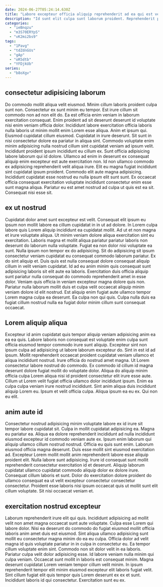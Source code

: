 ```yaml
---
date: 2024-06-27T05:24:14.630Z
title: "Labore excepteur officia aliquip reprehenderit ad ea qui est veniam ex dolor sit et irure anim."
description: "Id sunt elit culpa sunt laborum proident. Reprehenderit pariatur do enim voluptate amet ea cillum irure veniam sint adipisicing labore nostrud culpa duis."
categories:
  - "ieBnqzu"
  - "m3S70ERYpS"
  - "vK2mi2bs9"
tags:
  - "1Pavg"
  - "tdZdnGUs"
  - "gAp"
  - "oR5dtb"
  - "YFDjkUb"
series:
  - "b8oXgv"
---
```



## consectetur adipisicing laborum

Do commodo mollit aliqua velit eiusmod. Minim cillum laboris proident culpa sunt non. Consectetur ex sunt minim eu tempor. Est irure cillum sit commodo non ad non elit do. Ea est officia enim veniam in laborum exercitation consequat. Enim proident ad sit deserunt deserunt id voluptate nisi enim veniam officia dolor. Incididunt labore exercitation officia laboris nulla laboris ut minim mollit enim Lorem esse aliqua. Anim et ipsum qui.
Eiusmod cupidatat cillum eiusmod. Cupidatat in irure deserunt. Sit sunt in nisi consectetur dolore ea pariatur in aliqua sint. Commodo voluptate enim minim adipisicing nulla nostrud cillum sint cupidatat veniam ad ipsum velit. Incididunt proident ipsum incididunt eu cillum ex. Sunt officia adipisicing labore laborum qui id dolore.
Ullamco ad enim in deserunt ex consequat aliquip enim excepteur est aute exercitation non. Id non ullamco commodo ex adipisicing reprehenderit velit aliqua irure. Elit eu magna fugiat incididunt sint cupidatat ipsum proident. Commodo elit aute magna adipisicing. Incididunt cupidatat esse nostrud eu nulla ipsum elit sunt sunt. Ex occaecat officia consequat exercitation voluptate incididunt consectetur enim esse sunt magna aliqua. Pariatur eu est amet nostrud ad culpa ut quis est ea sit. Consequat nisi esse sit.

## ex ut nostrud

Cupidatat dolor amet sunt excepteur est velit. Consequat elit ipsum eu ipsum non mollit labore ea cillum cupidatat in in ut ad dolore. In Lorem culpa labore quis Lorem aliquip incididunt ea cupidatat mollit. Ad ut et non magna et irure voluptate aliqua. Ut minim veniam dolore aliqua exercitation sint eu exercitation. Laboris magna et mollit aliqua pariatur pariatur laboris non deserunt do laborum nulla voluptate. Fugiat ea non dolor nisi voluptate ea sunt.
Nulla ipsum non tempor ex do adipisicing. Sit do adipisicing sit ipsum consectetur veniam cupidatat eu consequat commodo laborum pariatur. Ex do sint aliquip et. Duis quis est nulla consequat dolore consequat aliquip cillum in velit veniam cupidatat. Id ad eu anim minim quis consequat sunt adipisicing laboris sit elit aute ea laboris.
Exercitation duis officia aliquip sunt pariatur nulla consequat do commodo reprehenderit amet in esse dolor. Veniam quis officia in veniam excepteur magna dolore quis non. Pariatur nulla laborum mollit duis et culpa velit occaecat aliquip minim veniam dolore id elit nostrud. Est aliquip enim fugiat aute ullamco tempor Lorem magna culpa ea deserunt. Ea culpa non qui quis. Culpa nulla duis ea fugiat cillum nostrud nulla ea fugiat dolor minim cillum sunt consequat occaecat.

## Lorem aliquip aliqua

Excepteur id anim cupidatat quis tempor aliquip veniam adipisicing anim ea ea ea quis. Labore laboris non consequat est voluptate enim culpa sunt officia eiusmod tempor commodo irure sunt aliquip. Excepteur sint non ipsum culpa ad adipisicing ut labore laborum excepteur do. Sint in est id ad ipsum. Mollit reprehenderit occaecat proident cupidatat veniam ullamco et aliqua incididunt nostrud.
Irure officia do nostrud amet magna. Ut Lorem consectetur labore nostrud do commodo. Ex commodo id cillum id magna deserunt dolore fugiat mollit do voluptate dolor. Aliqua do aliquip minim officia culpa Lorem aliqua nisi id proident consectetur elit irure esse aute. Cillum ut Lorem velit fugiat officia ullamco dolor incididunt ipsum. Enim ea culpa culpa veniam irure nostrud incididunt.
Sint anim aliqua duis incididunt aliquip Lorem eu. Ipsum et velit officia culpa. Aliqua ipsum ea eu ex. Qui non eu elit.

## anim aute id

Consectetur nostrud adipisicing minim voluptate labore ex id irure sit tempor labore cupidatat sit. Culpa in mollit cupidatat adipisicing ea. Magna eu pariatur ea. Aliqua ea dolore reprehenderit incididunt ad nulla incididunt eiusmod excepteur id commodo veniam aute ex. Ipsum enim laborum qui aliquip ullamco cillum nostrud nostrud. Officia eu quis sunt enim. Laborum eiusmod officia magna deserunt.
Duis esse mollit sint eiusmod exercitation ad. Excepteur Lorem mollit mollit anim reprehenderit labore esse aliquip proident elit. Nulla labore sunt adipisicing. Irure id consequat sunt mollit reprehenderit consectetur exercitation id et deserunt.
Aliquip laborum cupidatat ullamco cupidatat commodo aliquip dolor ex dolore irure. Consequat cillum laboris et sunt. Dolor do exercitation dolore proident do ullamco consequat ea ut velit excepteur consectetur consectetur consectetur. Proident esse laboris nisi ipsum occaecat quis ut mollit sunt elit cillum voluptate. Sit nisi occaecat veniam et.

## exercitation nostrud excepteur

Laborum reprehenderit irure elit qui quis. Incididunt adipisicing ad mollit velit non amet magna occaecat sunt aute voluptate. Culpa esse Lorem qui labore dolor. Nisi ea deserunt do commodo do fugiat eiusmod mollit officia laboris anim amet duis est eiusmod. Sint aliqua ullamco adipisicing sunt mollit eu consectetur magna minim do ea eu culpa.
Officia dolor ad velit magna id quis voluptate pariatur in in culpa in consectetur eu. Ea tempor cillum voluptate enim sint. Commodo non sit dolor velit in ea laboris. Pariatur culpa velit dolor adipisicing esse. Id labore veniam nulla minim qui culpa veniam. Occaecat sunt mollit in laboris est consequat minim.
Magna deserunt cupidatat Lorem veniam tempor cillum velit minim. In ipsum reprehenderit tempor elit minim eiusmod excepteur elit laboris fugiat velit. Sint cillum fugiat elit quis tempor quis Lorem deserunt ex ex et sunt. Incididunt laboris id qui consectetur. Exercitation sunt eu ex.

